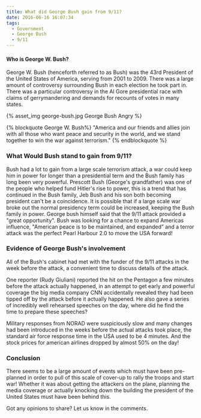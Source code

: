 ```yaml
---
title: What did George Bush gain from 9/11?
date: 2016-06-16 16:07:34
tags:
  - Government
  - George Bush
  - 9/11
---
```

#### Who is George W. Bush?
George W. Bush (henceforth referred to as Bush) was the 43rd President of the United States of America, serving from 2001 to 2009. There was a large amount of controversy surrounding Bush in each election he took part in. There was a particular controversy in the Al Gore presidential race with claims of gerrymandering and demands for recounts of votes in many states.

{% asset_img george-bush.jpg George Bush Angry %}

{% blockquote George W. Bush%}
"America and our friends and allies join with all those who want peace and security in the world, and we stand together to win the war against terrorism."
{% endblockquote %}

### What Would Bush stand to gain from 9/11?
Bush had a lot to gain from a large scale terrorism attack, a war could keep him in power for longer than a presidential term and the Bush family has long been very powerful. Prescott Bush (George's grandfather) was one of the people who helped fund Hitler's rise to power, this is a trend that has continued in the Bush family, Jeb Bush and his son both becoming president can't be a coincidence. It is possible that if a large scale war broke out the normal presidency term could be increased, keeping the Bush family in power.
George bush himself said that the 9/11 attack provided a "great opportunity". Bush was looking for a chance to expand Americas influence,  "American peace is to be maintained, and expanded” and a terror attack was the perfect Pearl Harbour 2.0 to move the USA forward!

### Evidence of George Bush's involvement
All of the Bush's cabinet had met with the funder of the 9/11 attacks in the week before the attack, a convenient time to discuss details of the attack.

One reporter (Rudy Giuliani) reported the hit on the Pentagon a few minutes before the attack actually happened, in an attempt to get early and powerful coverage the big media company CNN accidentally revealed they had been tipped off by the attack before it actually happened. He also gave a series of incredibly well rehearsed speeches on the day, where did he find the time to prepare these speeches?

Military responses from NORAD were suspiciously slow and many changes had been introduced in the weeks before the actual attacks took place, the standard air force response time in the USA used to be 4 minutes. And the stock prices for american airlines dropped by almost 50% on the day!

### Conclusion
There seems to be a large amount of events which must have been pre-planned in order to pull of this scale of cover-up to rally the troops and start war! Whether it was about getting the attackers on the plane, planning the media coverage or actually knocking down the building the president of the United States must have been behind this.


Got any opinions to share? Let us know in the comments.
